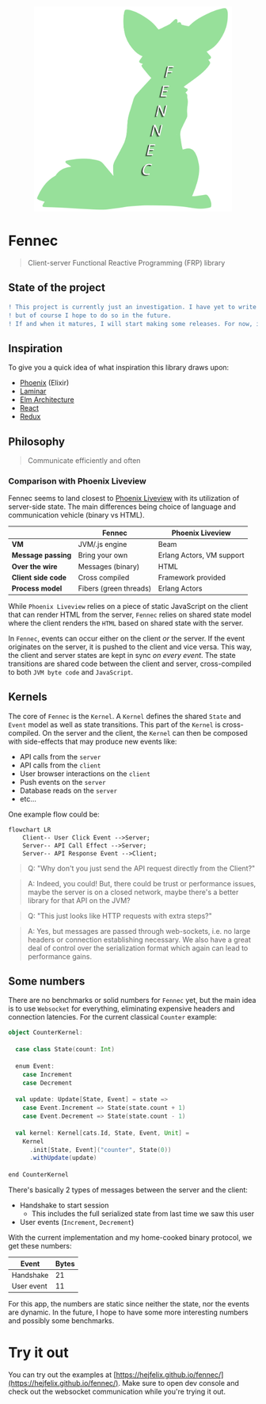 <p align="center">
  <img width="400" src="cute-cartoon-fox-colour-remix-silhouette-ac61da-original.svg" alt="fennec fox outline, svg"/>
</p>

# Fennec

> Client-server Functional Reactive Programming (FRP) library

## State of the project

```diff
! This project is currently just an investigation. I have yet to write any small or large applications with Fennec
! but of course I hope to do so in the future.
! If and when it matures, I will start making some releases. For now, it's open sourced as inspiration.
```

## Inspiration

To give you a quick idea of what inspiration this library draws upon:

* [Phoenix](https://www.phoenixframework.org/) (Elixir)
* [Laminar](https://laminar.dev/)
* [Elm Architecture](https://guide.elm-lang.org/architecture/)
* [React](https://reactjs.org/)
* [Redux](https://redux.js.org/)

## Philosophy

> Communicate efficiently and often

### Comparison with Phoenix Liveview

Fennec seems to land closest to [Phoenix Liveview](https://hexdocs.pm/phoenix_live_view/Phoenix.LiveView.html) with its
utilization of server-side state. The main differences being choice of language and communication vehicle (binary vs
HTML).

|                      | Fennec                 | Phoenix Liveview          |
|----------------------|------------------------|---------------------------|
| **VM**               | JVM/.js engine         | Beam                      |
| **Message passing**  | Bring your own         | Erlang Actors, VM support |
| **Over the wire**    | Messages (binary)      | HTML                      |
| **Client side code** | Cross compiled         | Framework provided        |
| **Process model**    | Fibers (green threads) | Erlang Actors             |

While `Phoenix Liveview` relies on a piece of static JavaScript on the client that can render HTML from the server,
`Fennec` relies on shared state model where the client renders the `HTML` based on shared state with the server.

In `Fennec`, events can occur either on the client _or_ the server. If the event originates on the server, it is pushed
to the client and vice versa. This way, the client and server states are kept in sync _on every event_.
The state transitions are shared code between the client and server, cross-compiled to both `JVM byte code`
and `JavaScript`.

## Kernels

The core of `Fennec` is the `Kernel`. A `Kernel` defines the shared `State` and `Event` model as well as state
transitions.
This part of the `Kernel` is cross-compiled. On the server and the client, the `Kernel` can then be composed with
side-effects
that may produce new events like:

* API calls from the `server`
* API calls from the `client`
* User browser interactions on the `client`
* Push events on the `server`
* Database reads on the `server`
* etc...

One example flow could be:

```mermaid
flowchart LR
    Client-- User Click Event -->Server;
    Server-- API Call Effect -->Server;
    Server-- API Response Event -->Client;
```

> Q: "Why don't you just send the API request directly from the Client?"

> A: Indeed, you could! But, there could be trust or performance issues, maybe the server is on a closed network,
> maybe there's a better library for that API on the JVM?

> Q: "This just looks like HTTP requests with extra steps?"

> A: Yes, but messages are passed through web-sockets, i.e. no large headers or connection establishing necessary.
> We also have a great deal of control over the serialization format which again can lead to performance gains.

## Some numbers

There are no benchmarks or solid numbers for `Fennec` yet, but the main idea is to use `Websocket` for everything,
eliminating
expensive headers and connection latencies.
For the current classical `Counter` example:

```scala
object CounterKernel:

  case class State(count: Int)
  
  enum Event:
    case Increment
    case Decrement
  
  val update: Update[State, Event] = state =>
    case Event.Increment => State(state.count + 1)
    case Event.Decrement => State(state.count - 1)
  
  val kernel: Kernel[cats.Id, State, Event, Unit] =
    Kernel
      .init[State, Event]("counter", State(0))
      .withUpdate(update)

end CounterKernel
```

There's basically 2 types of messages between the server and the client:

* Handshake to start session
    * This includes the full serialized state from last time we saw this user
* User events (`Increment`, `Decrement`)

With the current implementation and my home-cooked binary protocol, we get these numbers:

| Event      | Bytes |
|------------|-------|
| Handshake  | 21    |
| User event | 11    |

For this app, the numbers are static since neither the state, nor the events are dynamic. In the future, I hope to 
have some more interesting numbers and possibly some benchmarks.

# Try it out 

You can try out the examples at [https://hejfelix.github.io/fennec/](https://hejfelix.github.io/fennec/).
Make sure to open dev console and check out the websocket communication while you're trying it out.
